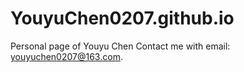 # YouyuChen0207.github.io
Personal page of Youyu Chen
Contact me with email: youyuchen0207@163.com.
